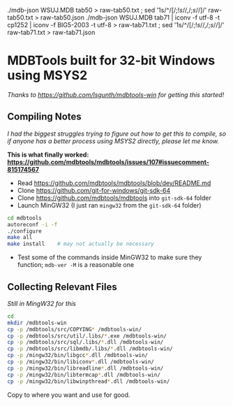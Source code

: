 

./mdb-json WSUJ.MDB tab50 > raw-tab50.txt ; sed '1s/^/[/;$!s/$/,/;$s/$/]/' raw-tab50.txt > raw-tab50.json
./mdb-json WSUJ.MDB tab71 | iconv -f utf-8 -t cp1252 | iconv -f BIG5-2003 -t utf-8 > raw-tab71.txt ; sed '1s/^/[/;$!s/$/,/;$s/$/]/' raw-tab71.txt > raw-tab71.json


# MDBTools built for 32-bit Windows using MSYS2

_Thanks to <https://github.com/lsgunth/mdbtools-win> for getting this started!_

## Compiling Notes

_I had the biggest struggles trying to figure out how to get this to compile, so if anyone has a better process using MSYS2 directly, please let me know._

**This is what finally worked: <https://github.com/mdbtools/mdbtools/issues/107#issuecomment-815174567>**

- Read <https://github.com/mdbtools/mdbtools/blob/dev/README.md>
- Clone <https://github.com/git-for-windows/git-sdk-64>
- Clone <https://github.com/mdbtools/mdbtools> into `git-sdk-64` folder
- Launch MinGW32 (I just ran `mingw32` from the `git-sdk-64` folder)

```sh
cd mdbtools
autoreconf -i -f
./configure
make all
make install    # may not actually be necessary
```

- Test some of the commands inside MinGW32 to make sure they function; `mdb-ver -M` is a reasonable one

## Collecting Relevant Files

_Still in MingW32 for this_

```sh
cd
mkdir /mdbtools-win
cp -p /mdbtools/src/COPYING* /mdbtools-win/
cp -p /mdbtools/src/util/.libs/*.exe /mdbtools-win/
cp -p /mdbtools/src/sql/.libs/*.dll /mdbtools-win/
cp -p /mdbtools/src/libmdb/.libs/*.dll /mdbtools-win/
cp -p /mingw32/bin/libgcc*.dll /mdbtools-win/
cp -p /mingw32/bin/libiconv*.dll /mdbtools-win/
cp -p /mingw32/bin/libreadline*.dll /mdbtools-win/
cp -p /mingw32/bin/libtermcap*.dll /mdbtools-win/
cp -p /mingw32/bin/libwinpthread*.dll /mdbtools-win/
```

Copy to where you want and use for good.
